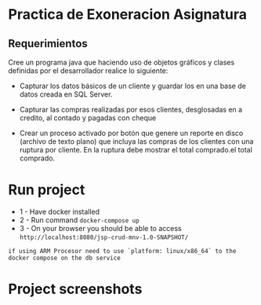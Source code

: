# Practica de Exoneracion Asignatura


## Requerimientos

Cree un programa java que haciendo uso de objetos
gráficos y clases definidas por el desarrollador realice lo
siguiente:

* Capturar los datos básicos de un cliente y guardar los en una base
de datos creada en SQL Server.

*  Capturar las compras realizadas por esos clientes, desglosadas en
a credito, al contado y pagadas con cheque

* Crear un proceso activado por botón que genere un reporte en
disco (archivo de texto plano) que incluya las compras de los
clientes con una ruptura por cliente. En la ruptura debe mostrar
el total comprado.el total comprado.


# Run project
* 1 - Have docker installed
* 2 - Run command `docker-compose up`
* 3 - On your browser you should be able to access `http://localhost:8080/jsp-crud-mnv-1.0-SNAPSHOT/`
```
if using ARM Procesor need to use `platform: linux/x86_64` to the docker compose on the db service
```

# Project screenshots





